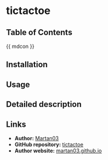 # tictactoe

## Table of Contents
{{ mdcon }}

## Installation

## Usage

## Detailed description

## Links

- **Author:** [Martan03](https://github.com/Martan03)
- **GitHub repository:** [tictactoe](https://github.com/Martan03/tictactoe)
- **Author website:** [martan03.github.io](https://martan03.github.io)
